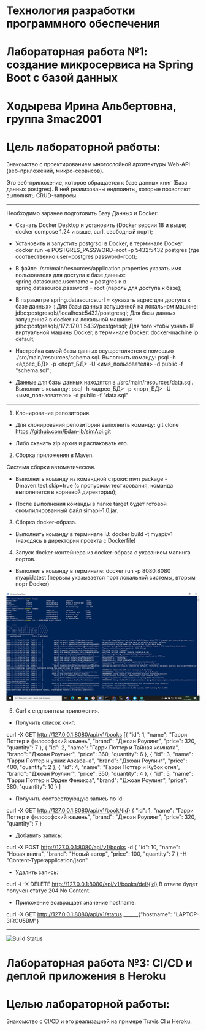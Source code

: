# Технология разработки программного обеспечения 
# Лабораторная работа №1: создание микросервиса на Spring Boot с базой данных
# Ходырева Ирина Альбертовна, группа 3mac2001
# Цель лабораторной работы: 
Знакомство с проектированием многослойной архитектуры Web-API (веб-приложений, микро-сервисов). 

Это веб-приложение, которое обращается к базе данных книг (База данных postgres). В ней реализованы ендпоинты, которые позволяют выполнять CRUD-запросы.
________________________________________________________________________________________________________________________________________________________
Необходимо заранее подготовить Базу Данных и Docker:

- Скачать Docker Desktop и установить (Docker версии 18 и выше; docker compose 1.24 и выше, curl, свободный порт);

- Установить и запустить postgrsql в Docker, в терминале Docker: docker run -e POSTGRES_PASSWORD=root -p 5432:5432 postgres (где соотвественно user=postgres password=root);

- В файле ./src/main/resources/application.properties указать имя пользователя для доступа к базе данных: spring.datasource.username = postgres и в spring.datasource.password = root (пароль для доступа к базе);

- В параметре spring.datasource.url = <указать адрес для доступа к базе данных> :
Для базы данных запущенной на локальном машине: jdbc:postgresql://localhost:5432/postgresql;
Для базы данных запущенной в docker на локальной машине: jdbc:postgresql://172.17.0.1:5432/postgresql;
Для того чтобы узнать IP виртуальной машины Docker, в терминале Docker: docker-machine ip default;

- Настройка самой базы данных осуществляется с помощью ./src/main/resources/schema.sql. Выполнить команду: psql -h <адрес_БД> -p <порт_БД> -U <имя_пользователя> -d public -f "schema.sql";

- Данные для базы данных находятся в ./src/main/resources/data.sql. Выполнить команду: psql -h <адрес_БД> -p <порт_БД> -U <имя_пользователя> -d public -f "data.sql"

________________________________________________________________________________________________________________________________________________________
1) Клонирование репозитория.

- Для клонирования репозитория выполнить команду: git clone https://github.com/Edan-ib/simApi.git

- Либо скачать zip архив и распаковать его.

2) Cборка приложения в Maven.

Система сборки автоматическая.

- Выполнить команду из командной строки: mvn package -Dmaven.test.skip=true (с пропуском тестирования, команда выполняется в корневой директории);

- После выполнения команды в папке target будет готовой скомпилированный файл simapi-1.0.jar.

3) Сборка docker-образа.

- Выполнить команду в терминале IJ: docker build -t myapi:v1 (находясь в директории проекта с Dockerfile)

4) Запуск docker-контейнера из docker-образа с указанием мапинга портов.

- Выполнить команду в терминале: docker run -p 8080:8080 myapi:latest (первым указывается порт локальной системы, вторым порт Docker)

![Снимок 1](https://github.com/Edan-ib/simapi/blob/master/Снимок%20экрана%20(28).png)

5) Curl к ендпоинтам приложения.

- Получить список книг:

curl -X GET http://127.0.0.1:8080/api/v1/books [{
    "id": 1,
    "name": "Гарри Поттер и философский камень",
    "brand": "Джоан Роулинг",
    "price": 320,
    "quantity": 7
  },
  {
    "id": 2,
    "name": "Гарри Поттер и Тайная комната",
    "brand": "Джоан Роулинг",
    "price": 360,
    "quantity": 6
  },
  {
    "id": 3,
    "name": "Гарри Поттер и узник Азкабана",
    "brand": "Джоан Роулинг",
    "price": 400,
    "quantity": 2
  },
  {
    "id": 4,
    "name": "Гарри Поттер и Кубок огня",
    "brand": "Джоан Роулинг",
    "price": 350,
    "quantity": 4
  },
  {
    "id": 5,
    "name": "Гарри Поттер и Орден Феникса",
    "brand": "Джоан Роулинг",
    "price": 380,
    "quantity": 10
  }
]

- Получить соотвествующую запись по id:

curl -X GET http://127.0.0.1:8080/api/v1/book/{id} {
  "id": 1,
  "name": "Гарри Поттер и философский камень",
  "brand": "Джоан Роулинг",
  "price": 320,
  "quantity": 7
}

- Добавить запись:

curl -X POST http://127.0.0.1:8080/api/v1/books -d  {
  "id": 10,
  "name": "Новая книга",
  "brand": "Новый автор",
  "price": 100,
  "quantity": 7
} -H "Content-Type:application/json"

- Удалить запись:

curl -i -X DELETE http://127.0.0.1:8080/api/v1/books/del/{id} В ответе будет получен статус 204 No Content.

- Приложение возвращает значение hostname:

curl -X GET http://127.0.0.1:8080/api/v1/status ______{"hostname": "LAPTOP-3IRCU5BM"}
___________________________________________________________________________________________________________________________________________________________________


![Build Status](https://travis-ci.com/Edan-ib/simapi.svg?branch=master)

# Лабораторная работа №3: CI/CD и деплой приложения в Heroku
# Целью лабораторной работы: 
Знакомство с CI/CD и его реализацией на примере Travis CI и Heroku.
